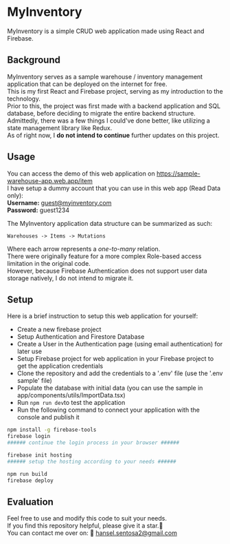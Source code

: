 # MyInventory

MyInventory is a simple CRUD web application made using React and Firebase.  

## Background

MyInventory serves as a sample warehouse / inventory management application that can be deployed on the internet for free.  
This is my first React and Firebase project, serving as my introduction to the technology.  
Prior to this, the project was first made with a backend application and SQL database, before deciding to migrate the entire backend structure.  
Admittedly, there was a few things I could've done better, like utilizing a state management library like Redux.  
As of right now, I **do not intend to continue** further updates on this project.  

## Usage

You can access the demo of this web application on <https://sample-warehouse-app.web.app/item>  
I have setup a dummy account that you can use in this web app (Read Data only):  
**Username:** guest@myinventory.com  
**Password:** guest1234  
  
The MyInventory application data structure can be summarized as such:  
```
Warehouses -> Items -> Mutations
```
Where each arrow represents a *one-to-many* relation.  
There were originally feature for a more complex Role-based access limitation in the original code.  
However, because Firebase Authentication does not support user data storage natively, I do not intend to migrate it.  

## Setup

Here is a brief instruction to setup this web application for yourself:  
* Create a new firebase project
* Setup Authentication and Firestore Database
* Create a User in the Authentication page (using email authentication) for later use
* Setup Firebase project for web application in your Firebase project to get the application credentials
* Clone the repository and add the credentials to a '.env' file (use the '.env sample' file)
* Populate the database with initial data (you can use the sample in app/components/utils/ImportData.tsx)
* Run `npm run dev`to test the application
* Run the following command to connect your application with the console and publish it
```sh
npm install -g firebase-tools
firebase login
###### continue the login process in your browser ######

firebase init hosting
###### setup the hosting according to your needs ######

npm run build
firebase deploy
```

## Evaluation

Feel free to use and modify this code to suit your needs.   
If you find this repository helpful, please give it a star.🌟  
You can contact me over on: 📧 <hansel.sentosa2@gmail.com>  

